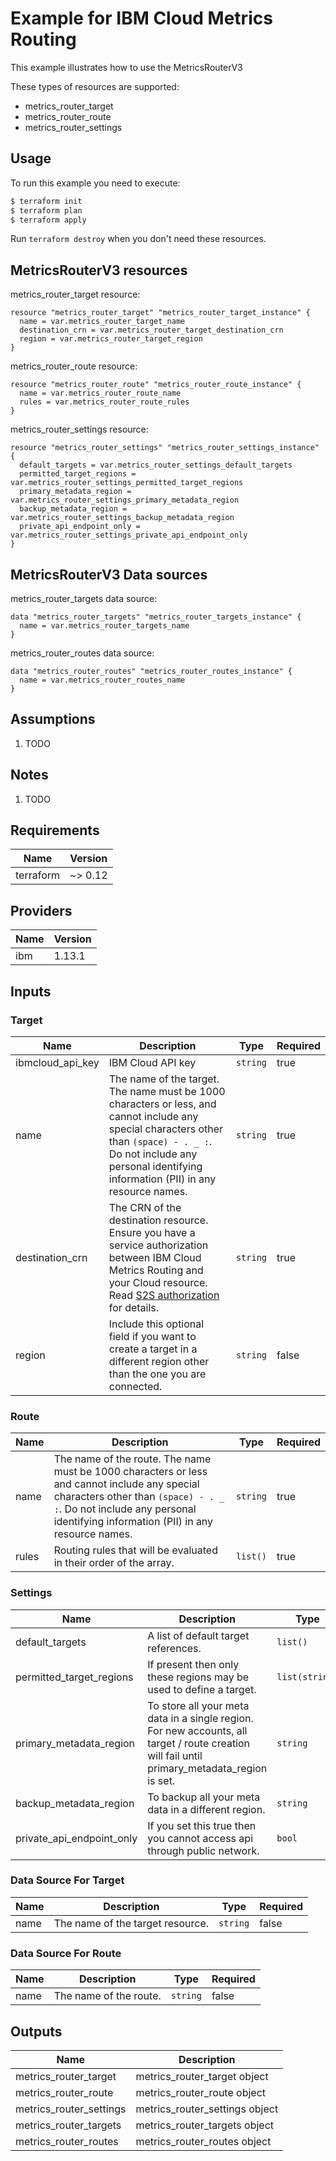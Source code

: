 # Example for IBM Cloud Metrics Routing

This example illustrates how to use the MetricsRouterV3

These types of resources are supported:

* metrics_router_target
* metrics_router_route
* metrics_router_settings

## Usage

To run this example you need to execute:

```bash
$ terraform init
$ terraform plan
$ terraform apply
```

Run `terraform destroy` when you don't need these resources.


## MetricsRouterV3 resources

metrics_router_target resource:

```hcl
resource "metrics_router_target" "metrics_router_target_instance" {
  name = var.metrics_router_target_name
  destination_crn = var.metrics_router_target_destination_crn
  region = var.metrics_router_target_region
}
```
metrics_router_route resource:

```hcl
resource "metrics_router_route" "metrics_router_route_instance" {
  name = var.metrics_router_route_name
  rules = var.metrics_router_route_rules
}
```
metrics_router_settings resource:

```hcl
resource "metrics_router_settings" "metrics_router_settings_instance" {
  default_targets = var.metrics_router_settings_default_targets
  permitted_target_regions = var.metrics_router_settings_permitted_target_regions
  primary_metadata_region = var.metrics_router_settings_primary_metadata_region
  backup_metadata_region = var.metrics_router_settings_backup_metadata_region
  private_api_endpoint_only = var.metrics_router_settings_private_api_endpoint_only
}
```

## MetricsRouterV3 Data sources

metrics_router_targets data source:

```hcl
data "metrics_router_targets" "metrics_router_targets_instance" {
  name = var.metrics_router_targets_name
}
```
metrics_router_routes data source:

```hcl
data "metrics_router_routes" "metrics_router_routes_instance" {
  name = var.metrics_router_routes_name
}
```

## Assumptions

1. TODO

## Notes

1. TODO

## Requirements

| Name | Version |
|------|---------|
| terraform | ~> 0.12 |

## Providers

| Name | Version |
|------|---------|
| ibm | 1.13.1 |

## Inputs

### Target

| Name | Description | Type | Required |
|------|-------------|------|---------|
| ibmcloud\_api\_key | IBM Cloud API key | `string` | true |
| name | The name of the target. The name must be 1000 characters or less, and cannot include any special characters other than `(space) - . _ :`. Do not include any personal identifying information (PII) in any resource names. | `string` | true |
| destination_crn | The CRN of the destination resource. Ensure you have a service authorization between IBM Cloud Metrics Routing and your Cloud resource. Read [S2S authorization](https://cloud.ibm.com/docs/metrics-router?topic=metrics-router-target-monitoring&interface=ui#target-monitoring-ui) for details.| `string` | true |
| region | Include this optional field if you want to create a target in a different region other than the one you are connected. | `string` | false |

### Route

| Name | Description | Type | Required |
|------|-------------|------|---------|
| name | The name of the route. The name must be 1000 characters or less and cannot include any special characters other than `(space) - . _ :`. Do not include any personal identifying information (PII) in any resource names. | `string` | true |
| rules | Routing rules that will be evaluated in their order of the array. | `list()` | true |

### Settings

| Name | Description | Type | Required |
|------|-------------|------|---------|
| default_targets | A list of default target references. | `list()` | false |
| permitted_target_regions | If present then only these regions may be used to define a target. | `list(string)` | false |
| primary_metadata_region | To store all your meta data in a single region. For new accounts, all target / route creation will fail until primary_metadata_region is set. | `string` | false |
| backup_metadata_region | To backup all your meta data in a different region. | `string` | false |
| private_api_endpoint_only | If you set this true then you cannot access api through public network. | `bool` | false |

### Data Source For Target

| Name | Description | Type | Required |
|------|-------------|------|---------|
| name | The name of the target resource. | `string` | false |

### Data Source For Route

| Name | Description | Type | Required |
|------|-------------|------|---------|
| name | The name of the route. | `string` | false |

## Outputs


| Name | Description |
|------|-------------|
| metrics_router_target | metrics_router_target object |
| metrics_router_route | metrics_router_route object |
| metrics_router_settings | metrics_router_settings object |
| metrics_router_targets | metrics_router_targets object |
| metrics_router_routes | metrics_router_routes object |
